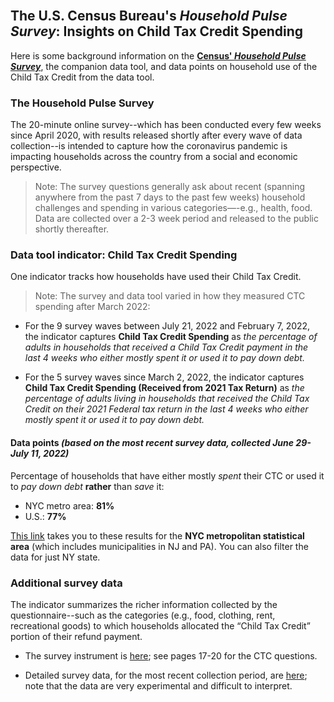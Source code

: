 <br>

## The U.S. Census Bureau's *Household Pulse Survey*: Insights on Child Tax Credit Spending

Here is some background information on the **[Census' *Household Pulse Survey*](https://www.census.gov/programs-surveys/household-pulse-survey.html)**, the companion data tool, and data points on household use of the Child Tax Credit from the data tool.

### The Household Pulse Survey
The 20-minute online survey--which has been conducted every few weeks since April 2020, with results released shortly after every wave of data collection--is intended to capture how the coronavirus pandemic is impacting households across the country from a social and economic perspective. 

> Note: The survey questions generally ask about recent (spanning anywhere from the past 7 days to the past few weeks) household challenges and spending in various categories—-e.g., health, food. Data are collected over a 2-3 week period and released to the public shortly thereafter.

### Data tool indicator: Child Tax Credit Spending

One indicator tracks how households have used their Child Tax Credit. 

> Note: The survey and data tool varied in how they measured CTC spending after March 2022: 

* For the 9 survey waves between July 21, 2022 and February 7, 2022, the indicator captures
**Child Tax Credit Spending** as *the percentage of adults in households that received a Child Tax Credit payment in the last 4 weeks who either mostly spent it or used it to pay down debt.*

* For the 5 survey waves since March 2, 2022, the indicator captures
**Child Tax Credit Spending (Received from 2021 Tax Return)** as *the percentage of adults living in households that received the Child Tax Credit on their 2021 Federal tax return in the last 4 weeks who either mostly spent it or used it to pay down debt.*

#### Data points *(based on the most recent survey data, collected June 29-July 11, 2022)*

Percentage of households that have either mostly *spent* their CTC or used it to *pay down debt* **rather** than *save* it:  
* NYC metro area: **81%**
* U.S.: **77%**

[This link](https://www.census.gov/data-tools/demo/hhp/#/?s_metro=35620&areaSelector=msa&periodSelector=47&measures=CTCUSENEW) takes you to these results for the **NYC metropolitan statistical area** (which includes municipalities in NJ and PA). You can also filter the data for just NY state. 

### Additional survey data

The indicator summarizes the richer information collected by the questionnaire--such as the categories (e.g., food, clothing, rent, recreational goods) to which households allocated the “Child Tax Credit” portion of their refund payment.

* The survey instrument is [here](https://www2.census.gov/programs-surveys/demo/technical-documentation/hhp/Phase3-5_Questionnaire_07_20_22_English.pdf); see pages 17-20 for the CTC questions.

* Detailed survey data, for the most recent collection period, are [here](https://www2.census.gov/programs-surveys/demo/tables/hhp/2022/wk47/ctc1_week47.xlsx); note that the data are very experimental and difficult to interpret.
